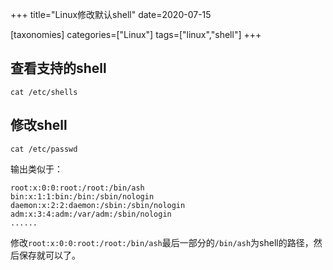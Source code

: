 +++
title="Linux修改默认shell"
date=2020-07-15

[taxonomies]
categories=["Linux"]
tags=["linux","shell"]
+++

## 查看支持的shell

```
cat /etc/shells
```

## 修改shell

```
cat /etc/passwd
```

输出类似于：

```
root:x:0:0:root:/root:/bin/ash
bin:x:1:1:bin:/bin:/sbin/nologin
daemon:x:2:2:daemon:/sbin:/sbin/nologin
adm:x:3:4:adm:/var/adm:/sbin/nologin
......
```

修改`root:x:0:0:root:/root:/bin/ash`最后一部分的`/bin/ash`为shell的路径，然后保存就可以了。
